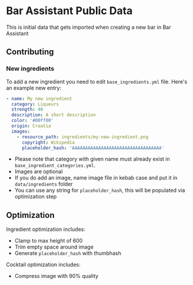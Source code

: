 # Bar Assistant Public Data

This is initial data that gets imported when creating a new bar in Bar Assistant

## Contributing

### New ingredients

To add a new ingredient you need to edit `base_ingredients.yml` file. Here's an example new entry:

```yaml
- name: My new ingredient
  category: Liqueurs
  strength: 40
  description: A short description
  color: '#00ff00'
  origin: Croatia
  images:
    - resource_path: ingredients/my-new-ingredient.png
      copyright: Wikipedia
      placeholder_hash: 'AAAAAAAAAAAAAAAAAAAAAAAAAAAAAAAAAA'
```

- Please note that category with given name must already exist in `base_ingredient_categories.yml`.
- Images are optional
- If you do add an image, name image file in kebab case and put it in `data/ingredients` folder
- You can use any string for `placeholder_hash`, this will be populated via optimization step

## Optimization

Ingredient optimization includes:
- Clamp to max height of 600
- Trim empty space around image
- Generate `placeholder_hash` with thumbhash

Cocktail optimization includes:
- Compress image with 90% quality
